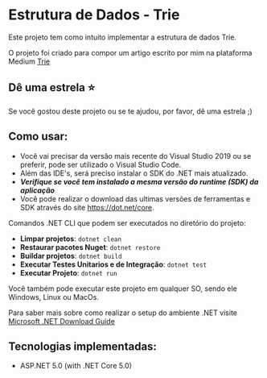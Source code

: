 Estrutura de Dados - Trie
=====================
Este projeto tem como intuito implementar a estrutura de dados Trie.

O projeto foi criado para compor um artigo escrito por mim na plataforma Medium [Trie](https://guilherme-rmendes95.medium.com/estrutura-de-dados-trie-386b6a5d7f90) 

## Dê uma estrela :star:
Se você gostou deste projeto ou se te ajudou, por favor, dê uma estrela ;)

## Como usar:
- Você vai precisar da versão mais recente do Visual Studio 2019 ou se preferir, pode ser utilizado o Visual Studio Code.
- Além das IDE's, será preciso instalar o SDK do .NET mais atualizado.
- ***Verifique se você tem instalado a mesma versão do runtime (SDK) da aplicação***
- Você pode realizar o download das ultimas versões de ferramentas e SDK através do site https://dot.net/core.

Comandos .NET CLI que podem ser executados no diretório do projeto:
- **Limpar projetos**: ```dotnet clean```
- **Restaurar pacotes Nuget**: ```dotnet restore```
- **Buildar projetos**: ```dotnet build```
- **Executar Testes Unitarios e de Integração**: ```dotnet test```
- **Executar Projeto**: ```dotnet run```

Você também pode executar este projeto em qualquer SO, sendo ele Windows, Linux ou MacOs.

Para saber mais sobre como realizar o setup do ambiente .NET visite [Microsoft .NET Download Guide](https://www.microsoft.com/net/download) 

## Tecnologias implementadas:
- ASP.NET 5.0 (with .NET Core 5.0)